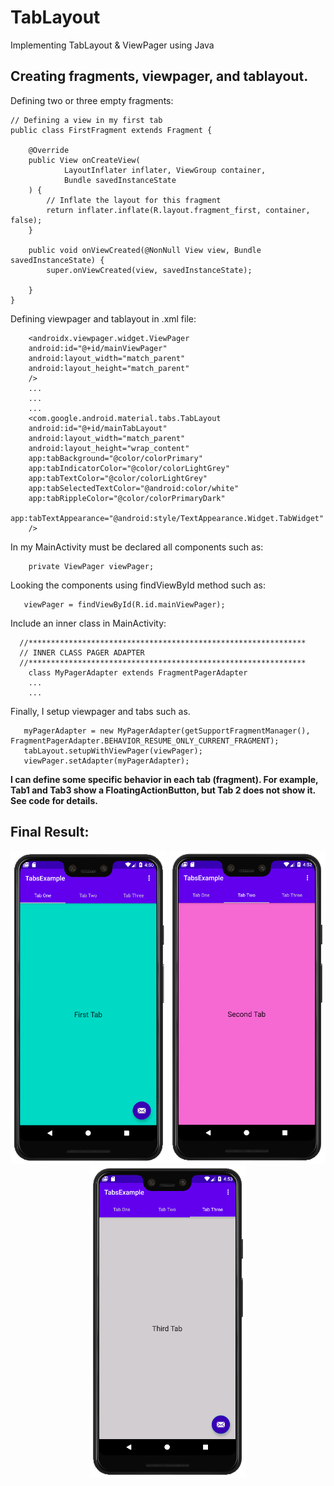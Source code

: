 # TabLayout
Implementing TabLayout &amp; ViewPager using Java

## Creating fragments, viewpager, and tablayout.


Defining two or three empty fragments:

```
// Defining a view in my first tab
public class FirstFragment extends Fragment {

    @Override
    public View onCreateView(
            LayoutInflater inflater, ViewGroup container,
            Bundle savedInstanceState
    ) {
        // Inflate the layout for this fragment
        return inflater.inflate(R.layout.fragment_first, container, false);
    }

    public void onViewCreated(@NonNull View view, Bundle savedInstanceState) {
        super.onViewCreated(view, savedInstanceState);

    }
}
```

Defining viewpager and tablayout in .xml file:

```
    <androidx.viewpager.widget.ViewPager
    android:id="@+id/mainViewPager"
    android:layout_width="match_parent"
    android:layout_height="match_parent"
    />
    ...
    ...
    ...
    <com.google.android.material.tabs.TabLayout
    android:id="@+id/mainTabLayout"
    android:layout_width="match_parent"
    android:layout_height="wrap_content"
    app:tabBackground="@color/colorPrimary"
    app:tabIndicatorColor="@color/colorLightGrey"
    app:tabTextColor="@color/colorLightGrey"
    app:tabSelectedTextColor="@android:color/white"
    app:tabRippleColor="@color/colorPrimaryDark"
    app:tabTextAppearance="@android:style/TextAppearance.Widget.TabWidget"
    />

```

In my MainActivity must be declared all components such as:

```
    private ViewPager viewPager;
```

Looking the components using findViewById method such as:

```
   viewPager = findViewById(R.id.mainViewPager);
```

Include an inner class in MainActivity:

```
  //**************************************************************
  // INNER CLASS PAGER ADAPTER
  //**************************************************************
    class MyPagerAdapter extends FragmentPagerAdapter
    ...
    ...
```

Finally, I setup viewpager and tabs such as.

```
   myPagerAdapter = new MyPagerAdapter(getSupportFragmentManager(), FragmentPagerAdapter.BEHAVIOR_RESUME_ONLY_CURRENT_FRAGMENT);
   tabLayout.setupWithViewPager(viewPager);
   viewPager.setAdapter(myPagerAdapter);
```

**I can define some specific behavior in each tab (fragment). For example, Tab1 and Tab3 show a FloatingActionButton, but Tab 2 does not show it. See code for details.**

## Final Result:

<p align="center">
<img src="images/01.png" width="250"> <img src="images/02.png" width="250"> 
<img src="images/03.png" width="250">
</p>

